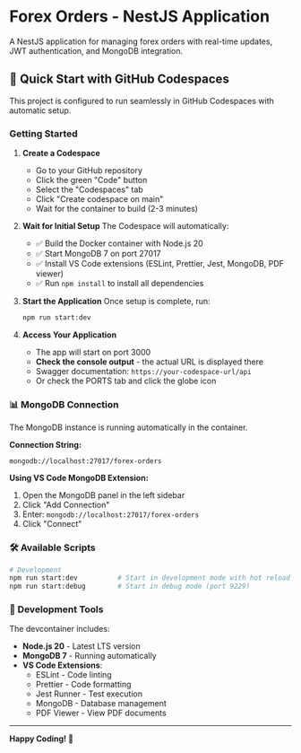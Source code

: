 # Forex Orders - NestJS Application

A NestJS application for managing forex orders with real-time updates, JWT authentication, and MongoDB integration.

## 🚀 Quick Start with GitHub Codespaces

This project is configured to run seamlessly in GitHub Codespaces with automatic setup.

### Getting Started

1. **Create a Codespace**
   - Go to your GitHub repository
   - Click the green "Code" button
   - Select the "Codespaces" tab
   - Click "Create codespace on main"
   - Wait for the container to build (2-3 minutes)

2. **Wait for Initial Setup**
   The Codespace will automatically:
   - ✅ Build the Docker container with Node.js 20
   - ✅ Start MongoDB 7 on port 27017
   - ✅ Install VS Code extensions (ESLint, Prettier, Jest, MongoDB, PDF viewer)
   - ✅ Run `npm install` to install all dependencies

3. **Start the Application**
   Once setup is complete, run:
   ```bash
   npm run start:dev
   ```

4. **Access Your Application**
   - The app will start on port 3000
   - **Check the console output** - the actual URL is displayed there
   - Swagger documentation: `https://your-codespace-url/api`
   - Or check the PORTS tab and click the globe icon

### 📊 MongoDB Connection

The MongoDB instance is running automatically in the container.

**Connection String:**
```
mongodb://localhost:27017/forex-orders
```

**Using VS Code MongoDB Extension:**
1. Open the MongoDB panel in the left sidebar
2. Click "Add Connection"
3. Enter: `mongodb://localhost:27017/forex-orders`
4. Click "Connect"


### 🛠️ Available Scripts

```bash
# Development
npm run start:dev          # Start in development mode with hot reload
npm run start:debug        # Start in debug mode (port 9229)
```

### 🔧 Development Tools

The devcontainer includes:
- **Node.js 20** - Latest LTS version
- **MongoDB 7** - Running automatically
- **VS Code Extensions**:
  - ESLint - Code linting
  - Prettier - Code formatting
  - Jest Runner - Test execution
  - MongoDB - Database management
  - PDF Viewer - View PDF documents

---

**Happy Coding! 🚀**

